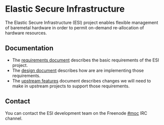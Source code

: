 # Elastic Secure Infrastructure

The Elastic Secure Infrastructure (ESI) project enables flexible management of baremetal hardware in order to permit on-demand re-allocation of hardware resources.

## Documentation

- The [requirements document][reqs] describes the basic requirements of the ESI project.
- The [design document][design] describes how are are implementing those requirements.
- The [upstream features][upstream] document describes changes we will need to make in upstream projects to support those requirements.

[design]: docs/esi-design.md
[reqs]: docs/esi-requirements.md
[upstream]: docs/upstream-features.md

## Contact

You can contact the ESI development team on the Freenode [#moc][] IRC channel.

[#moc]: irc://chat.freenode.net/%23moc

